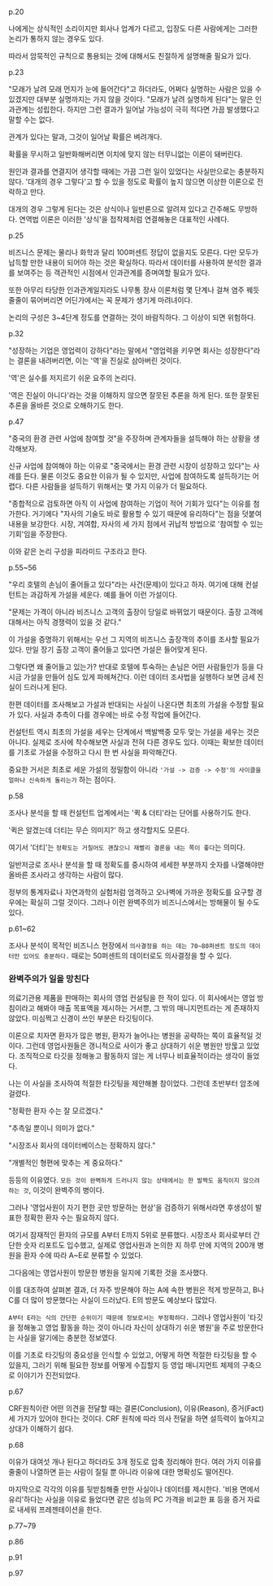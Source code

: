 p.20

나에게는 상식적인 소리이지만 회사나 업계가 다르고, 입장도 다른 사람에게는 그러한 논리가 통하지 않는 경우도 있다.



따라서 암묵적인 규칙으로 통용되는 것에 대해서도 친절하게 설명해줄 필요가 있다.



p.23

"모래가 날려 모래 먼지가 눈에 들어간다"고 하더라도, 어쩌다 실명하는 사람은 있을 수 있겠지만 대부분 실명까지는 가지 않을 것이다. "모래가 날려 실명하게 된다"는 말은 인과관계는 성립한다. 하지만 그런 결과가 일어날 가능성이 극히 적다면 가끔 발생했다고 말할 수는 없다.



관계가 있다는 말과, 그것이 일어날 확률은 벼려개다.



확률을 무시하고 일반화해버리면 이치에 맞지 않는 터무니없는 이론이 돼버린다.



원인과 결과를 연결지어 생각할 때에는 가끔 그런 일이 있었다는 사실만으로는 충분하지 않다. '대개의 경우 그렇다'고 할 수 있을 정도로 확률이 높지 않으면 이상한 이론으로 전락하고 만다.



대개의 경우 그렇게 된다는 것은 상식이나 일반론으로 알려져 있다고 간주해도 무방하다. 연역법 이론은 이러한 '상식'을 접착제처럼 연결해놓은 대표적인 사례다.



p.25

비즈니스 문제는 물리나 화학과 달리 100퍼센트 정답이 없을지도 모른다. 다만 모두가 납득할 만한 내용이 되어야 하는 것은 확실하다. 따라서 데이터를 사용하여 분석한 결과를 보여주는 등 객관적인 시점에서 인과관계를 증며여할 필요가 있다.



또한 아무리 타당한 인과관계일지라도 나무통 장사 이론처럼 몇 단계나 걸쳐 염주 꿰듯 줄줄이 묶어버리면 어딘가에서는 꼭 문제가 생기게 마려녀이다.



논리의 구성은 3~4단계 정도를 연결하는 것이 바람직하다. 그 이상이 되면 위험하다. 



p.32

"성장하는 기업은 영업력이 강하다"라는 말에서 "영업력을 키우면 회사는 성장한다"라는 결론을 내려버리면, 이는 '역'을 진실로 삼아버린 것이다.



'역'은 실수를 저지르기 쉬운 요주의 논리다.



'역은 진실이 아니다'라는 것을 이해하지 않으면 잘뭇된 추론을 하게 된다. 또한 잘못된 추론을 올바른 것으로 오해하기도 한다.



p.47

"중국의 환경 관련 사업에 참여할 것"을 주장하며 관계자들을 설득해야 하는 상황을 생각해보자.



신규 사업에 참여해야 하는 이유로 "중국에서는 환경 관련 시장이 성장하고 있다"는 사례를 든다. 물론 이것도 중요한 이유가 될 수 있지만, 사업에 참여하도록 설득하기는 어렵다. 다른 사람들을 설득하기 위해서는 몇 가지 이유가 더 필요하다.



"종합적으로 검토하면 아직 이 사업에 참여하는 기업이 적어 기회가 있다"는 이유를 첨가한다. 거기에다 "자사의 기술도 바로 활용할 수 있기 때문에 유리하다"는 점을 덧붙여 내용을 보강한다. 시장, 겨여합, 자사의 세 가지 점에서 귀납적 방법으로 '참여할 수 있는 기회'임을 주장한다.



이와 같은 논리 구성을 피라미드 구조라고 한다.



p.55~56

"우리 호텔의 손님이 줄어들고 있다"라는 사건(문제)이 있다고 하자. 여기에 대해 컨설턴트는 과감하게 가설을 세운다. 예를 들어 이런 가설이다.



"문제는 가격이 아니라 비즈니스 고객의 출장이 당일로 바뀌었기 때문이다. 출장 고객에 대해서는 아직 경쟁력이 있을 것 같다."



이 가설을 증명하기 위해서는 우선 그 지역의 비즈니스 출장객의 추이를 조사할 필요가 있다. 만일 장기 출장 고객이 줄어들고 있다면 가설은 들어맞게 된다.



그렇다면 왜 줄어들고 있는가? 반대로 호텔에 투숙하는 손님은 어떤 사람들인가 등을 다시금 가설을 만들어 심도 있게 파헤쳐간다. 이런 데이터 조사법을 실행하다 보면 금세 진실이 드러나게 된다.



한편 데이터를 조사해보고 가설과 반대되는 사실이 나온다면 최초의 가설을 수정할 필요가 있다. 사실과 추측이 다를 경우에는 바로 수정 작업에 들어간다.


컨설턴트 역시 최초의 가설을 세우는 단계에서 백발백중 모두 맞는 가설을 세우는 것은 아니다. 실제로 조사에 착수해보면 사실과 전혀 다른 경우도 있다. 이때는 확보한 데이터를 기초로 가설을 수정하고 다시 한 번 사실을 파악해간다.


중요한 거서은 최초로 세운 가설의 정밀함이 아니라 `'가설 -> 검증 -> 수정'의 사이클을 얼마나 신속하게 돌리는가` 하는 점이다.


p.58

조사나 분석을 할 때 컨설턴트 업계에서는 '퀵 & 더티'라는 단어를 사용하기도 한다.

'퀵은 알겠는데 더티는 무슨 의미지?' 하고 생각할지도 모른다.

여기서 '더티'는 `정확도는 거칠어도 괜찮으니 재빨리 결론을 내는 쪽이 좋다`는 의미다.

일반저긍로 조사나 분석을 할 때 정확도를 중시하여 세세한 부분까지 숫자를 나열해야만 올바른 조사라고 생각하는 사람이 많다.

정부의 통계자료나 자연과학의 실험처럼 엄격하고 오나벽에 가까운 정확도를 요구할 경우에는 확실히 그럴 것이다. 그러나 이런 완벽주의가 비즈니스에서는 방해물이 될 수도 있다.


p.61~62

조사나 분석이 목적인 비즈니스 현장에서 `의사결정을 하는 데는 70~80퍼센트 정도의 데이터만 있어도 충분하다.` 때로는 50퍼센트의 데이터로도 의사결정을 할 수 있다.

### 완벽주의가 일을 망친다

의료기관용 제품을 판매하는 회사의 영업 컨설팅을 한 적이 있다. 이 회사에서는 영업 방침이라고 해봐야 매출 목표액을 제시하는 거서뿐, 그 밖의 매니지먼트라는 게 존재하지 않았다. 미심쩍고 신경이 쓰인 부분은 타깃팅이다.

이론으로 치자면 환자가 많은 병원, 환자가 늘어나는 병원을 공략하는 쪽이 효율적일 것이다. 그런데 영업사원들은 갱니적으로 사이가 좋고 상대하기 쉬운 병원만 방묺고 있었다. 조직적으로 타깃을 정해놓고 활동하지 않는 게 너무나 비효율적이라는 생각이 들었다.

나는 이 사실을 조사하여 적절한 타깃팅을 제안해볼 참이었다. 그런데 초반부터 암초에 걸렸다.

"정확한 환자 수는 잘 모르겠다."

"추측일 뿐이니 의미가 없다."

"시장조사 회사의 데이터베이스는 정확하지 않다."

"개별적인 형편에 맞추는 게 중요하다."

등등의 이유였다. `모든 것이 완벽하게 드러나지 않는 상태에서는 한 발짝도 움직이지 않으려 하는 것`, 이것이 완벽주의 병이다.

그러나 '영업사원이 자기 편한 곳만 방문하는 현상'을 검증하기 위해서라면 후생성이 발표한 정확한 환자 수는 필요하지 않다.

여기서 잠재적인 환자의 규모를 A부터 E까지 5위로 분류했다. 시장조사 회사로부터 간단한 숫자 리포트도 입수했고, 실제로 영업사원과 논의한 지 하루 만에 지역의 200개 병원을 환자 수에 따라 A~E로 분류할 수 있었다.

그다음에는 영업사원이 방문한 병원을 일지에 기록한 것을 조사했다.

이를 대조하여 살펴본 결과, 더 자주 방문해야 하는 A에 속한 병원은 적게 방문하고, B나 C를 더 많이 방문했다는 사실이 드러났다. E의 방문도 예상보다 많았다.

`A부터 E라는 식의 간단한 순위이기 때문에 정보로서는 부정확하다.` 그러나 영업사원이 '타깃을 정해놓고 영업 활동을 하는 것이 아니라 자신이 상대하기 쉬운 병원'을 주로 방문한다는 사실을 알기에는 충분한 정보였다.

이를 기초로 타깃팅의 중요성을 인식할 수 있었고, 어떻게 하면 적절한 타깃팅을 할 수 있을지, 그러기 위해 필요한 정보를 어떻게 수집할지 등 영업 매니지먼트 체제의 구축으로 이야기가 진전되었다.

p.67

CRF원칙이란 어떤 의견을 전달할 때는 결론(Conclusion), 이유(Reason), 증거(Fact) 세 가지가 있어야 한다는 것이다. CRF 원칙에 따라 의사 전달을 하면 설득력이 높아지고 상대가 이해하기 쉽다.

p.68

이유가 대여섯 개나 된다고 하더라도 3개 정도로 압축 정리해야 한다. 여러 가지 이유를 줄줄이 나열하면 듣는 사람이 질릴 뿐 아니라 이유에 대한 명확성도 떨어진다.

마지막으로 각각의 이유를 뒷받침해줄 만한 사실이나 데이터를 제시한다. '비용 면에서 유리'하다는 사실을 이유로 들었다면 같은 성능의 PC 가격을 비교한 표 등을 증거 자료로 내세워 프레젠테이션을 한다.

p.77~79




p.86



p.91



p.97

